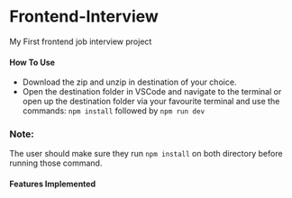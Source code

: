 # Frontend-Interview
My First frontend job interview project
#### How To Use

* Download the zip and unzip in destination of your choice.
* Open the destination folder in VSCode and navigate to the terminal or open up the destination folder via your favourite terminal and use the commands:
`npm install`
followed by
`npm run dev`


### Note: 
The user should make sure they run `npm install` on both directory before running those command.

#### Features Implemented

